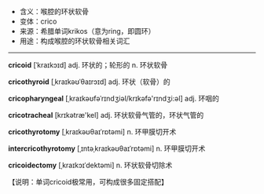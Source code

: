 - <span class="definition">含义：喉腔的环状软骨</span>
- <span class="definition">变体：crico</span>
- <span class="definition">来源：希腊单词krikos（意为ring，即圆环）</span>
- <span class="definition">用途：构成喉腔的环状软骨相关词汇</span>


---


<span class="vocabulary">**cricoid**</span> [ˈkraɪkɔɪd] adj. 环状的；轮形的 n. 环状软骨

<span class="vocabulary">**cricothyroid**</span> [ˌkraɪkəʊˈθaɪrɔɪd] adj. 环状（软骨）的

<span class="vocabulary">**cricopharyngeal**</span> [ˌkraɪkəʊfəˈrɪndʒiəl/krɪkəfə'rɪndʒi:əl] adj. 环咽的

<span class="vocabulary">**cricotracheal**</span> [krɪkətræ'kel] adj. 环状软骨气管的，环状气管的

<span class="vocabulary">**cricothyrotomy**</span> [ˌkraɪkəʊθaɪˈrɒtəmi] n. 环甲膜切开术

<span class="vocabulary">**intercricothyrotomy**</span> [ˌɪntəˌkraɪkəʊθaɪˈrɒtəmi] n. 环甲膜切开术

<span class="vocabulary">**cricoidectomy**</span> [ˌkraɪkɔɪˈdektəmi] n. 环状软骨切除术

【说明：单词cricoid极常用，可构成很多固定搭配】
